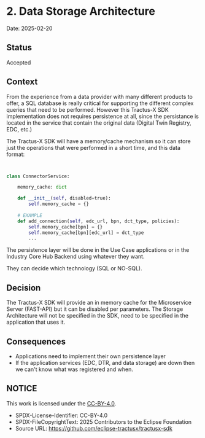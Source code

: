 <!--

Eclipse Tractus-X - Software Development KIT

Copyright (c) 2025 Contributors to the Eclipse Foundation

See the NOTICE file(s) distributed with this work for additional
information regarding copyright ownership.

This work is made available under the terms of the
Creative Commons Attribution 4.0 International (CC-BY-4.0) license,
which is available at
https://creativecommons.org/licenses/by/4.0/legalcode.

SPDX-License-Identifier: CC-BY-4.0

-->

# 2. Data Storage Architecture

Date: 2025-02-20

## Status

Accepted

## Context


From the experience from a data provider with many different products to offer, a SQL database is really critical for supporting the different complex queries that need to be performed.
However this Tractus-X SDK implementation does not requires persistence at all, since the persistance is located in the service that contain the original data (Digital Twin Registry, EDC, etc.)

The Tractus-X SDK will have a memory/cache mechanism so it can store just the operations that were performed in a short time, and this data format:


```py


class ConnectorService:

    memory_cache: dict

    def __init__(self, disabled=true):
        self.memory_cache = {}
    
    # EXAMPLE
    def add_connection(self, edc_url, bpn, dct_type, policies):
        self.memory_cache[bpn] = {}
        self.memory_cache[bpn][edc_url] = dct_type
        ...

```

The persistence layer will be done in the Use Case applications or in the Industry Core Hub Backend using whatever they want.

They can decide which technology (SQL or NO-SQL).

## Decision

The Tractus-X SDK will provide an in memory cache for the Microservice Server (FAST-API) but it can be disabled per parameters.
The Storage Architecture will not be specified in the SDK, need to be specified in the application that uses it.

## Consequences

- Applications need to implement their own persistence layer
- If the application services (EDC, DTR, and data storage) are down then we can't know what was registered and when.

## NOTICE

This work is licensed under the [CC-BY-4.0](https://creativecommons.org/licenses/by/4.0/legalcode).

- SPDX-License-Identifier: CC-BY-4.0
- SPDX-FileCopyrightText: 2025 Contributors to the Eclipse Foundation
- Source URL: https://github.com/eclipse-tractusx/tractusx-sdk
